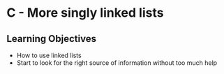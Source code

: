 # C - More singly linked lists

## Learning Objectives

*   How to use linked lists
*   Start to look for the right source of information without too much help
